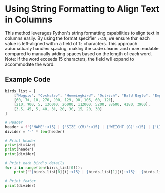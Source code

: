 # Using String Formatting to Align Text in Columns

This method leverages Python's string formatting capabilities to align text in columns easily.
By using the format specifier `:<15`, we ensure that each value is left-aligned within a field
of 15 characters. This approach automatically handles spacing, making the code cleaner and
more readable compared to manually adding spaces based on the length of each word.
Note: If the word exceeds 15 characters, the field will expand to accommodate the word.

## Example Code

```python
birds_list = [
    ["Magpie", "Cockatoo", "Hummingbird", "Ostrich", "Bald Eagle", "Emperor Penguin", "Lyrebird", "Peacock", "Toucan", "Helmeted Hornbill"],
    [60, 70, 10, 270, 100, 129, 90, 105, 60, 120],
    [210, 900, 5, 136000, 26000, 112000, 5200, 28600, 4180, 2900],
    [3.5, 45, 5, 40, 30, 20, 30, 15, 20, 30]
]

# Header
header = f"{'NAME':<15} | {'SIZE (CM)':<15} | {'WEIGHT (G)':<15} | {'LIFESPAN':<15}"
divider = "-" * len(header)

# Print header
print(divider)
print(header)
print(divider)

# Print each bird's details
for i in range(len(birds_list[0])):
    print(f"{birds_list[0][i]:<15} | {birds_list[1][i]:<15} | {birds_list[2][i]:<15} | {birds_list[3][i]:<15}")

# Print footer
print(divider)
